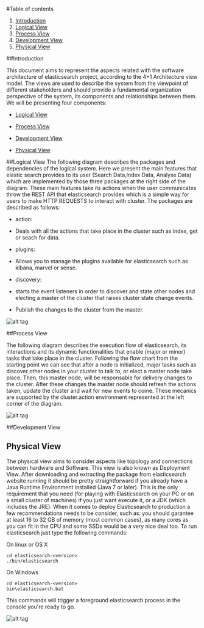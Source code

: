 #Table of contents

1. [Introduction](https://github.com/celioggr/elasticsearch/blob/master/ASSO-DOCS/4%2B1ViewModel.md#introduction)
2. [Logical View](https://github.com/celioggr/elasticsearch/blob/master/ASSO-DOCS/4%2B1ViewModel.md#logical-view)
3. [Process View](https://github.com/celioggr/elasticsearch/blob/master/ASSO-DOCS/4%2B1ViewModel.md#process-view)
4. [Development View](https://github.com/celioggr/elasticsearch/blob/master/ASSO-DOCS/4%2B1ViewModel.md#development-view) 
5. [Physical View](https://github.com/celioggr/elasticsearch/blob/master/ASSO-DOCS/4%2B1ViewModel.md#physical-view)

##Introduction

This document aims to represent the aspects related with the software architecture of elasticsearch project, according to the 4+1 Architecture view model. 
The views are used to describe the system from the viewpoint of different stakeholders and should provide a fundamental organization perspective of the system, its components and relationships between them.
We will be presenting four components:

  * [Logical View](https://github.com/celioggr/elasticsearch/blob/master/ASSO-DOCS/4%2B1ViewModel.md#logical-view)

  * [Process View](https://github.com/celioggr/elasticsearch/blob/master/ASSO-DOCS/4%2B1ViewModel.md#process-view)

  * [Development View](https://github.com/celioggr/elasticsearch/blob/master/ASSO-DOCS/4%2B1ViewModel.md#development-view)

  * [Physical View](https://github.com/celioggr/elasticsearch/blob/master/ASSO-DOCS/4%2B1ViewModel.md#physical-view)
  
  
  ##Logical View
  The following diagram describes the packages and dependencies of the logical system.
Here we present the main features that elastic search provides to its user (Search Data,Index Data, Analyse Data) which are 
implemented by those three packages at the right side of the diagram. These main features take its actions when the user 
communicates throw the REST API that elasticsearch provides which is a simple way for users to make HTTP REQUESTS to interact with cluster. 
The packages are described as follows:

 * action: 
  * Deals with all the actions that take place in the cluster such as index, get or seach for data.

 * plugins: 
  * Allows you to manage the plugins available for elasticsearch such as kibana, marvel or sense.

 * discovery: 
  * starts the event listeners in order to discover and state other nodes and electing a master of the cluster that raises cluster state change events. 
  * Publish the changes to the cluster from the master. 




![alt tag](http://i.imgur.com/K8ndXiL.jpg)
  
  ##Process View
  

The following diagram describes the execution flow of elasticsearch, its interactions and its dynamic functionalities that enable (major or minor) tasks that take place in the cluster.
Following the flow chart from the starting point we can see that after a node is initialized, major tasks such as discover other nodes in your cluster to talk to, or elect a master node take place. Then, this master node, will be responsable for delivery changes to the cluster. After these changes the master node should refresh the actions taken, update the cluster and wait for new events to come.
These mecanics are supported by the cluster.action environment represented at the left corner of the diagram.  

![alt tag](http://i.imgur.com/Rg4WAwm.png)

  
##Development View
  
  
  
## Physical View
  
  
  
The physical view aims to consider aspects like topology and connections between hardware and Software. This view is also known as Deployment View.
After downloading and extracting the package from elasticsearch website running it should be pretty straightforward if you already have a Java Runtime Environment installed (Java 7 or later). This is the only requirement that you need (for playing with Elasticsearch on your PC or on a small cluster of machines) if you just want execute it, or a JDK (which includes the JRE). When it comes to deploy Elasticsearch to production a few recommendations needs to be consider, such as: you should garantee at least 16 to 32 GB of memory (most common cases), as many cores as you can fit in the CPU and some SSDs would be a very nice deal too.
To run elasticsearch just type the following commands:

On linux or OS X


```
cd elasticsearch-<version>
./bin/elasticsearch
```


On Windows


```
cd elasticsearch-<version>
bin\elasticsearch.bat
```

This commands will trigger a foreground elasticsearch process in the console you're ready to go.


![alt tag](http://i.imgur.com/lpnVJsG.png)


